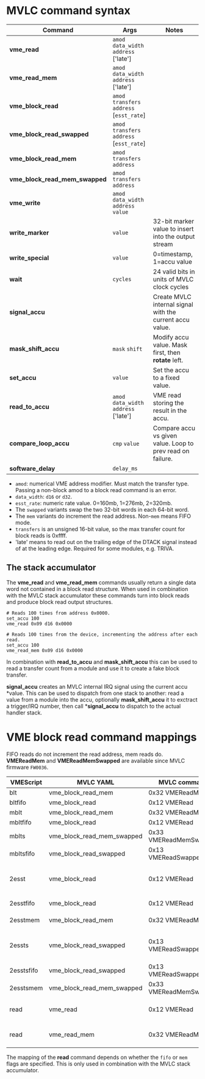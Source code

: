 # MVLC command syntax

| Command                        | Args                                       | Notes                                                      |
| ------------------------------ | ------------------------------------------ | ---------------------------------------------------------- |
| **vme_read**                   | `amod` `data_width` `address` ['late']     |                                                            |
| **vme_read_mem**               | `amod` `data_width` `address` ['late']     |                                                            |
| **vme_block_read**             | `amod` `transfers` `address` [`esst_rate`] |                                                            |
| **vme_block_read_swapped**     | `amod` `transfers` `address` [`esst_rate`] |                                                            |
| **vme_block_read_mem**         | `amod` `transfers` `address`               |                                                            |
| **vme_block_read_mem_swapped** | `amod` `transfers` `address`               |                                                            |
| **vme_write**                  | `amod` `data_width` `address` `value`      |                                                            |
| **write_marker**               | `value`                                    | 32-bit marker value to insert into the output stream       |
| **write_special**              | `value`                                    | 0=timestamp, 1=accu value                                  |
| **wait**                       | `cycles`                                   | 24 valid bits in units of MVLC clock cycles                |
| **signal_accu**                |                                            | Create MVLC internal signal with the current accu value.   |
| **mask_shift_accu**            | `mask` `shift`                             | Modify accu value. Mask first, then **rotate** left.       |
| **set_accu**                   | `value`                                    | Set the accu to a fixed value.                             |
| **read_to_accu**               | `amod` `data_width` `address` ['late']     | VME read storing the result in the accu.                   |
| **compare_loop_accu**          | `cmp` `value`                              | Compare accu vs given value. Loop to prev read on failure. |
| **software_delay**             | `delay_ms`                                 |                                                            |

* `amod`: numerical VME address modifier. Must match the transfer type.
  Passing a non-block amod to a block read command is an error.
* `data_width`: `d16` or `d32`.
* `esst_rate`: numeric rate value. 0=160mb, 1=276mb, 2=320mb.
* The `swapped` variants swap the two 32-bit words in each 64-bit word.
* The `mem` variants do increment the read address. Non-`mem` means FIFO mode.
* `transfers` is an unsigned 16-bit value, so the max transfer count for block reads is 0xffff.
* 'late' means to read out on the trailing edge of the DTACK signal instead of at the leading edge.
  Required for some modules, e.g. TRIVA.

## The stack accumulator

The **vme_read** and **vme_read_mem** commands usually return a single data word
not contained in a block read structure. When used in combination with the MVLC
stack accumulator these commands turn into block reads and produce block read
output structures.

```
# Reads 100 times from address 0x0000.
set_accu 100
vme_read 0x09 d16 0x0000

# Reads 100 times from the device, incrementing the address after each read.
set_accu 100
vme_read_mem 0x09 d16 0x0000
```

In combination with **read_to_accu** and **mask_shift_accu** this can be used to
read a transfer count from a module and use it to create a fake block transfer.

**signal_accu** creates an MVLC internal IRQ signal using the current accu
*value. This can be used to dispatch
from one stack to another: read a value from a module into the accu, optionally
**mask_shift_accu** it to exctract a trigger/IRQ number, then call
***signal_accu** to dispatch to the actual handler stack.

# VME block read command mappings

FIFO reads do not increment the read address, mem reads do. **VMEReadMem** and
**VMEReadMemSwapped** are available since MVLC firmware ``FW0036``.

| VMEScript  | MVLC YAML                  | MVLC command           | Notes                                       |
| ---------- | -------------------------- | ---------------------- | ------------------------------------------- |
| blt        | vme_block_read_mem         | 0x32 VMEReadMem        |                                             |
| bltfifo    | vme_block_read             | 0x12 VMERead           |                                             |
| mblt       | vme_block_read_mem         | 0x32 VMEReadMem        |                                             |
| mbltfifo   | vme_block_read             | 0x12 VMERead           |                                             |
| mblts      | vme_block_read_mem_swapped | 0x33 VMEReadMemSwapped |                                             |
| mbltsfifo  | vme_block_read_swapped     | 0x13 VMEReadSwapped    |                                             |
| 2esst      | vme_block_read             | 0x12 VMERead           | for compatibility this is *fifo*, not *mem* |
| 2esstfifo  | vme_block_read             | 0x12 VMERead           | same as `2esst`                             |
| 2esstmem   | vme_block_read_mem         | 0x32 VMEReadMem        | explicit *mem* version                      |
| 2essts     | vme_block_read_swapped     | 0x13 VMEReadSwapped    | for compatibility this is *fifo*, not *mem* |
| 2esstsfifo | vme_block_read_swapped     | 0x13 VMEReadSwapped    | same as `2essts`                            |
| 2esstsmem  | vme_block_read_mem_swapped | 0x33 VMEReadMemSwapped | explicit *mem* version                      |
| read       | vme_read                   | 0x12 VMERead           | MVLC stack accu + `fifo` flag               |
| read       | vme_read_mem               | 0x32 VMEReadMem        | MVLC stack accu + `mem` flag                |

The mapping of the **read** command depends on whether the `fifo` or `mem` flags
are specified. This is only used in combination with the MVLC stack accumulator.
